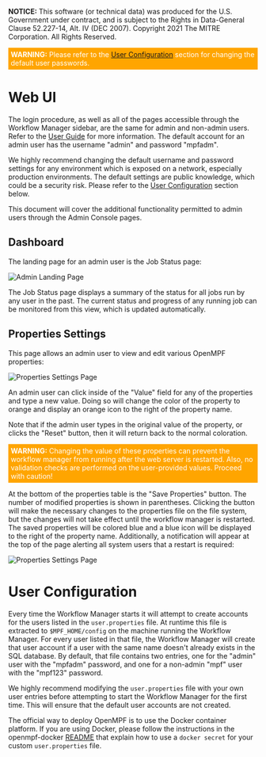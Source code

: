 **NOTICE:** This software (or technical data) was produced for the U.S. Government under contract, and is subject to theRights in Data-General Clause 52.227-14, Alt. IV (DEC 2007). Copyright 2021 The MITRE Corporation. All Rights Reserved.<div style="background-color:orange"><p style="color:white; padding:5px"><b>WARNING:</b> Please refer to the <a href="#user-configuration">User Configuration</a> section for changing the default user passwords.</p></div># Web UIThe login procedure, as well as all of the pages accessible through the Workflow Manager sidebar, are the same for admin and non-admin users. Refer to the [User Guide](/User-Guide/index.html) for more information. The default account for an admin user has the username "admin" and password "mpfadm". We highly recommend changing the default username and password settings for any environment which is exposed on a network, especially production environments. The default settings are public knowledge, which could be a security risk. Please refer to the [User Configuration](#user-configuration) section below.This document will cover the additional functionality permitted to admin users through the Admin Console pages.## DashboardThe landing page for an admin user is the Job Status page:![Admin Landing Page](img/mpf-adm-landing.png "Admin Landing Page")The Job Status page displays a summary of the status for all jobs run by any user in the past. The current status and progress of any running job can be monitored from this view, which is updated automatically.## Properties SettingsThis page allows an admin user to view and edit various OpenMPF properties:![Properties Settings Page](img/mpf-adm-property-settings.png "Properties Settings Page")An admin user can click inside of the "Value" field for any of the properties and type a new value. Doing so will change the color of the property to orange and display an orange icon to the right of the property name.Note that if the admin user types in the original value of the property, or clicks the "Reset" button, then it will return back to the normal coloration.<div style="background-color:orange"><p style="color:white; padding:5px"><b>WARNING:</b> Changing the value of these properties can prevent the workflow manager from running after the web server is restarted. Also, no validation checks are performed on the user-provided values. Proceed with caution!</p></div>At the bottom of the properties table is the "Save Properties" button. The number of modified properties is shown in parentheses. Clicking the button will make the necessary changes to the properties file on the file system, but the changes will not take effect until the workflow manager is restarted. The saved properties will be colored blue and a blue icon will be displayed to the right of the property name. Additionally, a notification will appear at the top of the page alerting all system users that a restart is required:![Properties Settings Page](img/mpf-adm-property-settings-change.png "Properties Settings Page")# User ConfigurationEvery time the Workflow Manager starts it will attempt to create accounts for the users listed in the `user.properties` file. At runtime this file is extracted to `$MPF_HOME/config` on the machine running the Workflow Manager. For every user listed in that file, the Workflow Manager will create that user account if a user with the same name doesn't already exists in the SQL database. By default, that file contains two entries, one for the "admin" user with the "mpfadm" password, and one for a non-admin "mpf" user with the "mpf123" password.We highly recommend modifying the `user.properties` file with your own user entries before attempting to start the Workflow Manager for the first time. This will ensure that the default user accounts are not created. The official way to deploy OpenMPF is to use the Docker container platform. If you are using Docker, please follow the instructions in the openmpf-docker [README](https://github.com/openmpf/openmpf-docker/blob/master/README.md#optional-configure-users) that explain how to use a `docker secret` for your custom `user.properties` file.